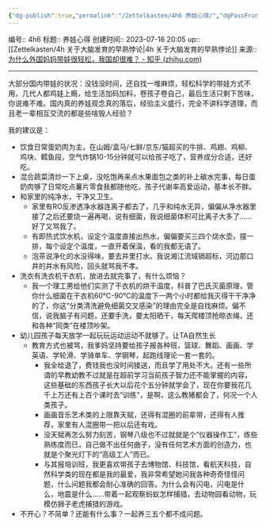 ```yaml
---
{"dg-publish":true,"permalink":"/Zettelkasten/4h6 养娃心得/","dgPassFrontmatter":true}
---
```


编号:: 4h6
标题:: 养娃心得
创建时间:: 2023-07-16 20:05
up:: [[Zettelkasten/4h 关于大脑发育的早熟悖论\|4h 关于大脑发育的早熟悖论]]
来源:: [为什么外国妈妈带娃很轻松，我国却很难？ - 知乎 (zhihu.com)](https://www.zhihu.com/question/473451016/answer/2514954333)

---

大部分国内带娃的状况：没钱没时间，还自找一堆麻烦，轻松科学的带娃方式不用，几代人都鸡娃上瘾，给生活加码加料，卷孩子卷自己，最后生活只剩下苦味，你说难不难。国内真的养娃观念真的落后，经验主义盛行，完全不讲科学道理，而且老一辈相互交流的都是些啥毁人经验？

我的建议是：
- 饮食日常蛋奶肉为主，在山姆/盒马/七鲜/京东/猫超买的牛排、鸡翅、鸡柳、鸡块、鳕鱼段，空气炸锅10-15分钟就可以给孩子吃了，营养成分合适，还好吃。
- 混合蔬菜清炒一下上桌，没吃饱再来点水果面包之类的补上碳水完事，每日蛋奶肉够了日常吃点薯片零食我都随他吃，孩子代谢率高爱运动，基本长不胖。
- 和家里的纯净水，干净又卫生。
	- 家里有RO反渗透净水器连离子都去了，几乎和纯水无异，偏偏从净水器里接了之后还要烧一遍再喝，说有细菌，我说细菌体积可比离子大多了……好了又骂我了。
	- 有即热式饮水机，设定个温度直接出热水，偏偏要买三四个烧水壶，摆一排，每个设定个温度，一直开着保温，看的我都无语了。
	- 泡茶说净化的水没得味，要去井里打水。我说湘江流域镉超标，河边那口井的井水有风险，回头就骂我不孝。
- 洗衣有洗衣机干衣机，放进去就完事了，有什么烦恼？
	- 我一个理工男给他们实测了干衣机的烘干温度，科普了巴氏灭菌原理，管你什么细菌在干衣机60℃-90℃的温度下一两个小时都给我灭得干干净净的了，你这“分类清洗避免细菌交叉感染”的理由完全是自找麻烦。偏不信，说我脑子有问题，还要手洗，要太阳晒干，每天爬楼顶抢晾衣绳，还和各种“同类”在楼顶吵架。
- 幼儿园孩子每天放学一起玩玩运动运动不就够了。让TA自然生长
	- 教育方式也被骂，我爹妈坚持要给孩子报各种班，篮球、舞蹈、画画、学英语、学轮滑、学骑单车、学钢琴，起跑线理论一套一套的。
		- 我全给退了，费钱我也没时间接送，而且学了用处不大。还有一些所谓的早教幼教不过就是在超前学习当前孩子智力还不能掌握的内容，这些基础的东西孩子长大以后花个五分钟就学会了，现在你要我花几千上万还有上百个课时去“训练”，是啊，这么教猪都会了，何况一个人类孩子。
		- 画画音乐艺术类的上限靠天赋，还得有混圈的前辈带，还得有人推荐，家里有人混圈带一把以后还有戏。
		- 没天赋再怎么努力刻苦，钢琴八级也不过就就是个“仪器操作工”，练些熟练度而已，自己做不出任何曲子，没有任何艺术方面的创造力，也就是个聚光灯下的“高级工人”而已。
		- 与其报培训班，我更喜欢带孩子去博物馆、科技馆，看航天科技，自然科学类的现在都是我的最爱，我非常希望她问我各种奇奇怪怪问题，什么问题我都会耐心准确的回答。为什么会有闪电，闪电是什么，地震是什么……带着一起观察蚂蚁怎样捕猎，去动物园看动物，玩模仿狮子老虎捕猎的游戏。
- 不开心？不简单？还能有什么事？一起养三五个都不成问题。